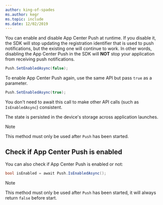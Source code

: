 ```yaml
---
author: king-of-spades
ms.author: kegr
ms.topic: include
ms.date: 12/02/2019
---
```


You can enable and disable App Center Push at runtime. If you disable it, the SDK will stop updating the registration identifier that is used to push notifications, but the existing one will continue to work. In other words, disabling the App Center Push in the SDK will **NOT** stop your application from receiving push notifications.

```csharp
Push.SetEnabledAsync(false);
```
To enable App Center Push again, use the same API but pass `true` as a parameter.

```csharp
Push.SetEnabledAsync(true);
```

You don't need to await this call to make other API calls (such as `IsEnabledAsync`) consistent.

The state is persisted in the device's storage across application launches.

> [!NOTE]
> This method must only be used after `Push` has been started.

## Check if App Center Push is enabled

You can also check if App Center Push is enabled or not:

```csharp
bool isEnabled = await Push.IsEnabledAsync();
```

> [!NOTE]
> This method must only be used after `Push` has been started, it will always return `false` before start.
